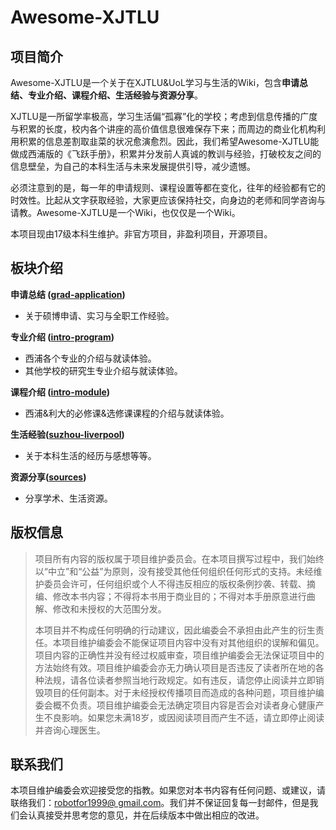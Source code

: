 # Awesome-XJTLU

## 项目简介

Awesome-XJTLU是一个关于在XJTLU&UoL学习与生活的Wiki，包含**申请总结、专业介绍、课程介绍、生活经验与资源分享**。

XJTLU是一所留学率极高，学习生活偏“孤寡”化的学校；考虑到信息传播的广度与积累的长度，校内各个讲座的高价值信息很难保存下来；而周边的商业化机构利用积累的信息差割取韭菜的状况愈演愈烈。因此，我们希望Awesome-XJTLU能做成西浦版的《飞跃手册》，积累并分发前人真诚的教训与经验，打破校友之间的信息壁垒，为自己的本科生活与未来发展提供引导，减少遗憾。

必须注意到的是，每一年的申请规则、课程设置等都在变化，往年的经验都有它的时效性。比起从文字获取经验，大家更应该保持社交，向身边的老师和同学咨询与请教。Awesome-XJTLU是一个Wiki，也仅仅是一个Wiki。

本项目现由17级本科生维护。非官方项目，非盈利项目，开源项目。

## 板块介绍

**申请总结 ([grad-application](grad-application/readme.md))**

- 关于硕博申请、实习与全职工作经验。

**专业介绍 ([intro-program](intro-program/readme.md))**

- 西浦各个专业的介绍与就读体验。
- 其他学校的研究生专业介绍与就读体验。

**课程介绍 ([intro-module](intro-module/readme.md))**

- 西浦&利大的必修课&选修课课程的介绍与就读体验。

**生活经验([suzhou-liverpool](suzhou-liverpool/readme.md))**

- 关于本科生活的经历与感想等等。

**资源分享([sources](sources/readme.md))**

- 分享学术、生活资源。

## 版权信息


> 项目所有内容的版权属于项目维护委员会。在本项目撰写过程中，我们始终以“中立”和“公益”为原则，没有接受其他任何组织任何形式的支持。未经维护委员会许可，任何组织或个人不得违反相应的版权条例抄袭、转载、摘编、修改本书内容；不得将本书用于商业目的；不得对本手册原意进行曲解、修改和未授权的大范围分发。
>
> 本项目并不构成任何明确的行动建议，因此编委会不承担由此产生的衍生责任。本项目维护编委会不能保证项目内容中没有对其他组织的误解和偏见。项目内容的正确性并没有经过权威审查，项目维护编委会无法保证项目中的方法始终有效。项目维护编委会亦无力确认项目是否违反了读者所在地的各种法规，请各位读者参照当地行政规定。如有违反，请您停止阅读并立即销毁项目的任何副本。对于未经授权传播项目而造成的各种问题，项目维护编委会概不负责。项目维护编委会无法确定项目内容是否会对读者身心健康产生不良影响。如果您未满18岁，或因阅读项目而产生不适，请立即停止阅读并咨询心理医生。  

## 联系我们

本项目维护编委会欢迎接受您的指教。如果您对本书内容有任何问题、或建议，请联络我们：[robotfor1999@ gmail.com](mailto:robotfor1999@gmail.com)。我们并不保证回复每一封邮件，但是我们会认真接受并思考您的意见，并在后续版本中做出相应的改进。 
